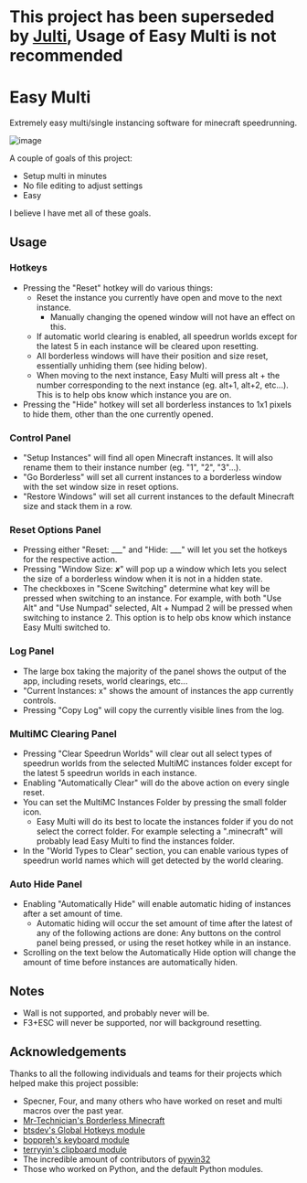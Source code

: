 # This project has been superseded by [Julti](https://github.com/DuncanRuns/Julti), Usage of Easy Multi is not recommended


# Easy Multi
Extremely easy multi/single instancing software for minecraft speedrunning.

![image](https://user-images.githubusercontent.com/59705125/162879621-b017162e-702d-4477-80d1-3c20dc32833b.png)

A couple of goals of this project:
- Setup multi in minutes
- No file editing to adjust settings
- Easy

I believe I have met all of these goals.


## Usage

### Hotkeys
- Pressing the "Reset" hotkey will do various things:
    - Reset the instance you currently have open and move to the next instance.
        - Manually changing the opened window will not have an effect on this.
    - If automatic world clearing is enabled, all speedrun worlds except for the latest 5 in each instance will be cleared upon resetting.
    - All borderless windows will have their position and size reset, essentially unhiding them (see hiding below).
    - When moving to the next instance, Easy Multi will press alt + the number corresponding to the next instance (eg. alt+1, alt+2, etc...). This is to help obs know which instance you are on.
- Pressing the "Hide" hotkey will set all borderless instances to 1x1 pixels to hide them, other than the one currently opened.

### Control Panel
- "Setup Instances" will find all open Minecraft instances. It will also rename them to their instance number (eg. "1", "2", "3"...).
- "Go Borderless" will set all current instances to a borderless window with the set window size in reset options.
- "Restore Windows" will set all current instances to the default Minecraft size and stack them in a row.

### Reset Options Panel
- Pressing either "Reset: ___" and "Hide: ___" will let you set the hotkeys for the respective action.
- Pressing "Window Size: ___x___" will pop up a window which lets you select the size of a borderless window when it is not in a hidden state.
- The checkboxes in "Scene Switching" determine what key will be pressed when switching to an instance. For example, with both "Use Alt" and "Use Numpad" selected, Alt + Numpad 2 will be pressed when switching to instance 2. This option is to help obs know which instance Easy Multi switched to.

### Log Panel
- The large box taking the majority of the panel shows the output of the app, including resets, world clearings, etc...
- "Current Instances: x" shows the amount of instances the app currently controls.
- Pressing "Copy Log" will copy the currently visible lines from the log.

### MultiMC Clearing Panel
- Pressing "Clear Speedrun Worlds" will clear out all select types of speedrun worlds from the selected MultiMC instances folder except for the latest 5 speedrun worlds in each instance.
- Enabling "Automatically Clear" will do the above action on every single reset.
- You can set the MultiMC Instances Folder by pressing the small folder icon.
    - Easy Multi will do its best to locate the instances folder if you do not select the correct folder. For example selecting a ".minecraft" will probably lead Easy Multi to find the instances folder.
- In the "World Types to Clear" section, you can enable various types of speedrun world names which will get detected by the world clearing.

### Auto Hide Panel
- Enabling "Automatically Hide" will enable automatic hiding of instances after a set amount of time.
    - Automatic hiding will occur the set amount of time after the latest of any of the following actions are done: Any buttons on the control panel being pressed, or using the reset hotkey while in an instance.
- Scrolling on the text below the Automatically Hide option will change the amount of time before instances are automatically hiden.

## Notes

- Wall is not supported, and probably never will be.
- F3+ESC will never be supported, nor will background resetting.



## Acknowledgements

Thanks to all the following individuals and teams for their projects which helped make this project possible:
- Specner, Four, and many others who have worked on reset and multi macros over the past year.
- [Mr-Technician's Borderless Minecraft](https://github.com/Mr-Technician/BorderlessMinecraft)
- [btsdev's Global Hotkeys module](https://github.com/btsdev/global_hotkeys)
- [boppreh's keyboard module](https://github.com/boppreh/keyboard)
- [terryyin's clipboard module](https://github.com/terryyin/clipboard)
- The incredible amount of contributors of [pywin32](https://github.com/mhammond/pywin32)
- Those who worked on Python, and the default Python modules.
